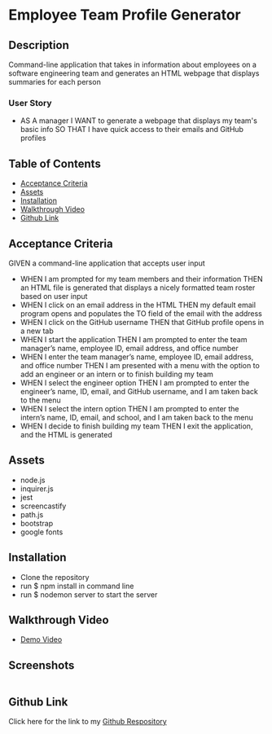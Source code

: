 # Employee Team Profile Generator

## Description

Command-line application that takes in information about employees on a software engineering team and generates an HTML webpage that displays summaries for each person

### User Story

* AS A manager
I WANT to generate a webpage that displays my team's basic info
SO THAT I have quick access to their emails and GitHub profiles

## Table of Contents

- [Acceptance Criteria](#acceptance-criteria)
- [Assets](#assets)
- [Installation](#installation)
- [Walkthrough Video](#walkthrough)
- [Github Link](#github-link)

## Acceptance Criteria

GIVEN a command-line application that accepts user input

* WHEN I am prompted for my team members and their information THEN an HTML file is generated that displays a nicely formatted team roster based on user input
* WHEN I click on an email address in the HTML THEN my default email program opens and populates the TO field of the email with the address
* WHEN I click on the GitHub username THEN that GitHub profile opens in a new tab
* WHEN I start the application THEN I am prompted to enter the team manager’s name, employee ID, email address, and office number
* WHEN I enter the team manager’s name, employee ID, email address, and office number THEN I am presented with a menu with the option to add an engineer or an intern or to finish building my team
* WHEN I select the engineer option THEN I am prompted to enter the engineer’s name, ID, email, and GitHub username, and I am taken back to the menu
* WHEN I select the intern option THEN I am prompted to enter the intern’s name, ID, email, and school, and I am taken back to the menu
* WHEN I decide to finish building my team THEN I exit the application, and the HTML is generated



## Assets

* node.js
* inquirer.js
* jest 
* screencastify 
* path.js
* bootstrap
* google fonts 

## Installation

* Clone the repository
* run $ npm install in command line
* run $ nodemon server to start the server 

## Walkthrough Video

* [Demo Video]()

## Screenshots

![]()

## Github Link

Click here for the link to my [Github Respository](https://github.com/Gdebortoli/team-profile-generator-10.git) 
